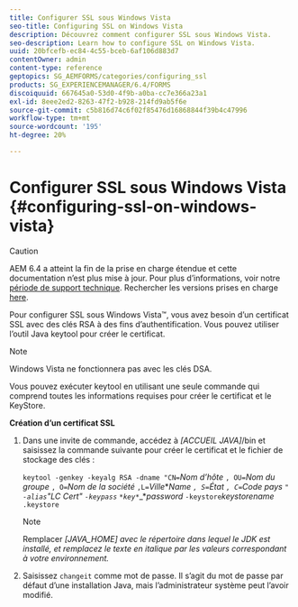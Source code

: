 ```yaml
---
title: Configurer SSL sous Windows Vista
seo-title: Configuring SSL on Windows Vista
description: Découvrez comment configurer SSL sous Windows Vista.
seo-description: Learn how to configure SSL on Windows Vista.
uuid: 20bfcefb-ec84-4c55-bceb-6af106d883d7
contentOwner: admin
content-type: reference
geptopics: SG_AEMFORMS/categories/configuring_ssl
products: SG_EXPERIENCEMANAGER/6.4/FORMS
discoiquuid: 667645a0-53d0-4f9b-a0ba-cc7e366a23a1
exl-id: 8eee2ed2-8263-47f2-b928-214fd9ab5f6e
source-git-commit: c5b816d74c6f02f85476d16868844f39b4c47996
workflow-type: tm+mt
source-wordcount: '195'
ht-degree: 20%

---
```


# Configurer SSL sous Windows Vista {#configuring-ssl-on-windows-vista}

>[!CAUTION]
>
>AEM 6.4 a atteint la fin de la prise en charge étendue et cette documentation n’est plus mise à jour. Pour plus d’informations, voir notre [période de support technique](https://helpx.adobe.com/fr/support/programs/eol-matrix.html). Rechercher les versions prises en charge [here](https://experienceleague.adobe.com/docs/?lang=fr).

Pour configurer SSL sous Windows Vista™, vous avez besoin d’un certificat SSL avec des clés RSA à des fins d’authentification. Vous pouvez utiliser l’outil Java keytool pour créer le certificat.

>[!NOTE]
>
>Windows Vista ne fonctionnera pas avec les clés DSA.

Vous pouvez exécuter keytool en utilisant une seule commande qui comprend toutes les informations requises pour créer le certificat et le KeyStore.

**Création d’un certificat SSL**

1. Dans une invite de commande, accédez à *[ACCUEIL JAVA]*/bin et saisissez la commande suivante pour créer le certificat et le fichier de stockage des clés :

   `keytool -genkey -keyalg RSA -dname "CN=`*Nom d’hôte* `, OU=`*Nom du groupe* `, O=`*Nom de la société* `,L=`*Ville******Name* `, S=`*État* `, C=`*Code pays* `" -alias`*&quot;LC Cert&quot;* `-keypass` `*key*`*_**password* `-keystore`*keystorename* `.keystore`

   >[!NOTE]
   >
   >Remplacer *[JAVA_HOME] avec le répertoire dans lequel le JDK est installé, et remplacez le texte en italique par les valeurs correspondant à votre environnement.*

1. Saisissez `changeit` comme mot de passe. Il s’agit du mot de passe par défaut d’une installation Java, mais l’administrateur système peut l’avoir modifié.
